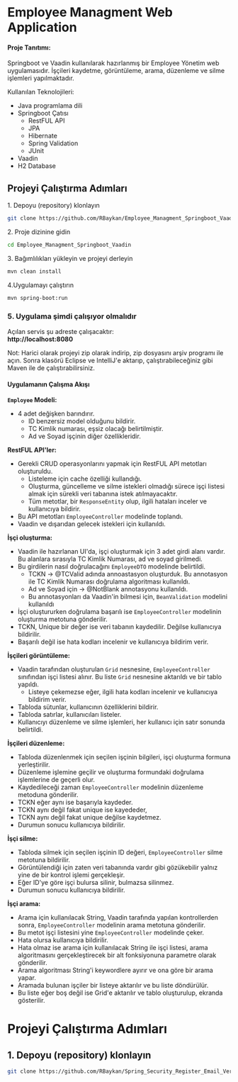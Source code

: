 # Employee Managment Web Application

#### **Proje Tanıtımı:**
Springboot ve Vaadin kullanılarak hazırlanmış bir Employee Yönetim web uygulamasıdır. İşçileri kaydetme, görüntüleme, arama, düzenleme ve silme işlemleri yapılmaktadır. 

Kullanılan Teknolojileri:
- Java programlama dili
- Springboot Çatısı 
	- RestFUL API
	- JPA
	- Hibernate
	- Spring Validation
	- JUnit
- Vaadin
- H2 Database


## Projeyi Çalıştırma Adımları  
1️. Depoyu (repository) klonlayın  
```sh
git clone https://github.com/RBaykan/Employee_Managment_Springboot_Vaadin.git
```  

2️. Proje dizinine gidin  
```sh
cd Employee_Managment_Springboot_Vaadin
```  

3️. Bağımlılıkları yükleyin ve projeyi derleyin  
```sh
mvn clean install
```  

4️.Uygulamayı çalıştırın  
```sh
mvn spring-boot:run
```  

### 5️. Uygulama şimdi çalışıyor olmalıdır  
Açılan servis şu adreste çalışacaktır:  
 **http://localhost:8080**  

 Not: Harici olarak projeyi zip olarak indirip, zip dosyasını arşiv programı ile açın.
 Sonra klasörü Eclipse ve IntelliJ'e aktarıp, çalıştırabileceğiniz gibi Maven ile de çalıştırabilirsiniz.


#### **Uygulamanın Çalışma Akışı**

**`Employee` Modeli:**
- 4 adet değişken barındırır.
	- ID benzersiz model olduğunu bildirir.
	- TC Kimlik numarası, eşsiz olacağı belirtilmiştir.
	- Ad ve Soyad işçinin diğer özellikleridir.

**RestFUL API'ler:**
- Gerekli CRUD operasyonlarını yapmak için RestFUL API metotları oluşturuldu.
	- Listeleme için cache özelliği kullandığı. 
	- Oluşturma, güncelleme ve silme istekleri olmadığı sürece işçi listesi almak için sürekli veri tabanına istek atılmayacaktır.
	- Tüm metotlar, bir `ResponseEntity` olup, ilgili hataları inceler ve kullanıcıya bildirir.
- Bu API metotları `EmployeeController` modelinde toplandı.
- Vaadin ve dışarıdan gelecek istekleri için kullanıldı.

**İşçi oluşturma:**
- Vaadin ile hazırlanan UI'da, işçi oluşturmak için 3 adet girdi alanı vardır. Bu alanlara sırasıyla TC Kimlik Numarası, ad ve soyad girilmedi. 
- Bu girdilerin nasıl doğrulacağını `EmployeeDTO` modelinde belirtildi.
	- TCKN -> @TCValid adında annoastasyon oluşturduk. Bu annotasyon ile TC Kimlik Numarası doğrulama algoritması kullanıldı.
	- Ad ve Soyad için -> @NotBlank annotasyonu kullanıldı.
	- Bu annotasyonları da Vaadin'in bilmesi için, `BeanValidation` modelini kullanıldı
- İşçi oluştururken doğrulama başarılı ise `EmployeeController` modelinin oluşturma metotuna gönderilir. 
- TCKN, Unique bir değer ise veri tabanın kaydedilir. Değilse kullanıcıya bildirilir.
- Başarılı değil ise hata kodları incelenir ve kullanıcıya bildirim verir.

**İşçileri görüntüleme:**
- Vaadin tarafından oluşturulan `Grid` nesnesine, `EmployeeController` sınıfından işçi listesi alınır. Bu liste `Grid` nesnesine aktarıldı ve bir tablo yapıldı.
	- Listeye çekemezse eğer, ilgili hata kodları incelenir ve kullanıcıya bildirim verir.
- Tabloda sütunlar, kullanıcının özelliklerini bildirir.
- Tabloda satırlar, kullanıcıları listeler.
- Kullanıcıyı düzenleme ve silme işlemleri, her kullanıcı için satır sonunda belirtildi.


**İşçileri düzenleme:**
- Tabloda düzenlenmek için seçilen işçinin bilgileri, işçi oluşturma formuna yerleştirilir.
- Düzenleme işlemine geçilir ve oluşturma formundaki doğrulama işlemlerine de geçerli olur.
- Kaydedileceği zaman `EmployeeController` modelinin düzenleme metoduna gönderilir.
- TCKN eğer aynı ise başarıyla kaydeder.
- TCKN aynı değil fakat unique ise kayededer, 
- TCKN aynı değil fakat unique değilse kaydetmez.
- Durumun sonucu kullanıcıya bildirilir.

**İşçi silme:**
- Tabloda silmek için seçilen işçinin ID değeri, `EmployeeController` silme metotuna bildirilir.
- Görüntülendiği için zaten veri tabanında vardır gibi gözükebilir yalnız yine de bir kontrol işlemi gerçekleşir.
- Eğer ID'ye göre işçi bulursa silinir, bulmazsa silinmez.
- Durumun sonucu kullanıcıya bildirilir.

**İşçi arama:**

- Arama için kullanılacak String, Vaadin tarafında yapılan kontrollerden sonra, `EmployeeController` modelinin arama metotuna gönderilir.
- Bu metot işçi listesini yine `EmployeeController` modelinde çeker. 
- Hata olursa kullanıcıya bildirilir.
- Hata olmaz ise arama için kullanılacak String ile işçi listesi, arama algoritmasını gerçekleştirecek bir alt fonksiyonuna parametre olarak gönderilir.
- Arama algoritması String'i keywordlere ayırır ve ona göre bir arama yapar.
- Aramada bulunan işçiler bir listeye aktarılır ve bu liste döndürülür.
- Bu liste eğer boş değil ise Grid'e aktarılır ve tablo oluşturulup, ekranda gösterilir.

# Projeyi Çalıştırma Adımları  

## 1. Depoyu (repository) klonlayın  
```bash
git clone https://github.com/RBaykan/Spring_Security_Register_Email_Verification_Token.git
```

